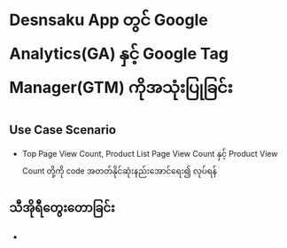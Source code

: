 # Desnsaku App တွင် Google Analytics(GA) နှင့် Google Tag Manager(GTM) ကိုအသုံးပြုခြင်း

## Use Case Scenario
- Top Page View Count, Product List Page View Count နှင့် Product View Count တို့ကို code အတတ်နိုင်ဆုံးနည်းအောင်ရေး၍ လုပ်ရန်

## သီအိုရီတွေးတောခြင်း
- 